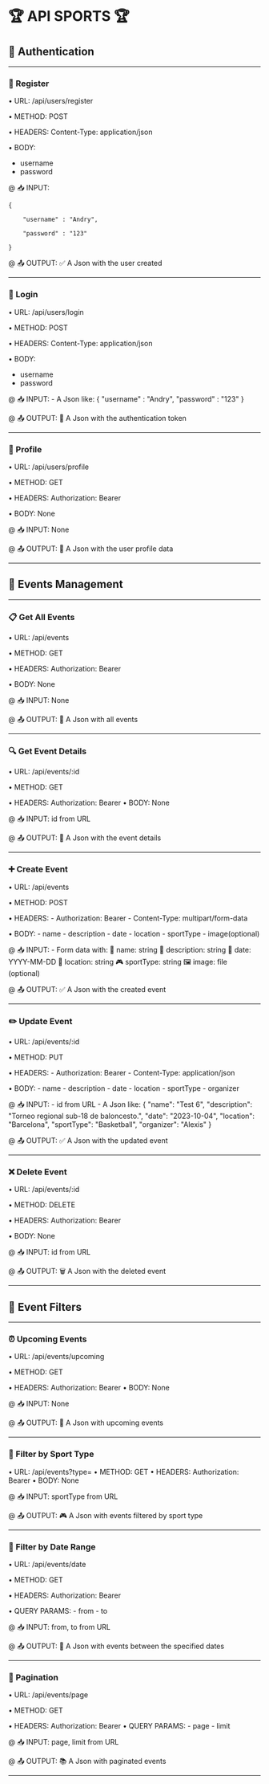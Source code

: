 # 🏆 API SPORTS 🏆

## 🔐 Authentication
---------------------------------------

### 📝 Register

• URL: /api/users/register

• METHOD: POST 

• HEADERS: Content-Type: application/json

• BODY: 
  - username
  - password

@ 📥 INPUT:    

```
{

    "username" : "Andry",

    "password" : "123"

}
```

@ 📤 OUTPUT:
    ✅ A Json with the user created

---------------------------------------

### 🔑 Login  

• URL: /api/users/login

• METHOD: POST 

• HEADERS: Content-Type: application/json

• BODY: 
  - username
  - password

@ 📥 INPUT:
    - A Json like:
        {
            "username" : "Andry",
            "password" : "123"
        }

@ 📤 OUTPUT:
    🎫 A Json with the authentication token

---------------------------------------

### 👤 Profile

• URL: /api/users/profile

• METHOD: GET 

• HEADERS: Authorization: Bearer <token>

• BODY: None

@ 📥 INPUT: None

@ 📤 OUTPUT:
    👥 A Json with the user profile data

---------------------------------------

## 🎯 Events Management
---------------------------------------

### 📋 Get All Events

• URL: /api/events

• METHOD: GET

• HEADERS: Authorization: Bearer <token>

• BODY: None

@ 📥 INPUT: None

@ 📤 OUTPUT:
    📑 A Json with all events

---------------------------------------

### 🔍 Get Event Details

• URL: /api/events/:id

• METHOD: GET

• HEADERS: Authorization: Bearer <token>
• BODY: None

@ 📥 INPUT: id from URL

@ 📤 OUTPUT:
    📄 A Json with the event details

---------------------------------------

### ➕ Create Event

• URL: /api/events

• METHOD: POST

• HEADERS: 
    - Authorization: Bearer <token>
    - Content-Type: multipart/form-data

• BODY:
    - name
    - description
    - date
    - location
    - sportType
    - image(optional)

@ 📥 INPUT:
    - Form data with:
        📝 name: string
        📝 description: string
        📅 date: YYYY-MM-DD
        📍 location: string
        🎮 sportType: string
        🖼️ image: file (optional)

@ 📤 OUTPUT:
    ✅ A Json with the created event

---------------------------------------

### ✏️ Update Event

• URL: /api/events/:id

• METHOD: PUT

• HEADERS: 
    - Authorization: Bearer <token>
    - Content-Type: application/json

• BODY:
    - name
    - description
    - date
    - location
    - sportType
    - organizer

@ 📥 INPUT:
    - id from URL
    - A Json like:
        {
            "name": "Test 6",
            "description": "Torneo regional sub-18 de baloncesto.",
            "date": "2023-10-04",
            "location": "Barcelona", 
            "sportType": "Basketball",
            "organizer": "Alexis"
        }

@ 📤 OUTPUT:
    ✅ A Json with the updated event

---------------------------------------

### ❌ Delete Event
    
• URL: /api/events/:id

• METHOD: DELETE

• HEADERS: Authorization: Bearer <token>

• BODY: None

@ 📥 INPUT: id from URL

@ 📤 OUTPUT:
    🗑️ A Json with the deleted event

---------------------------------------

## 📅 Event Filters
---------------------------------------

### ⏰ Upcoming Events

• URL: /api/events/upcoming

• METHOD: GET

• HEADERS: Authorization: Bearer <token>
• BODY: None

@ 📥 INPUT: None

@ 📤 OUTPUT:
    📆 A Json with upcoming events

---------------------------------------

### 🎯 Filter by Sport Type
• URL: /api/events?type=<sportType>
• METHOD: GET
• HEADERS: Authorization: Bearer <token>
• BODY: None

@ 📥 INPUT: sportType from URL

@ 📤 OUTPUT:
    🎮 A Json with events filtered by sport type

---------------------------------------

### 📅 Filter by Date Range

• URL: /api/events/date

• METHOD: GET

• HEADERS: Authorization: Bearer <token>

• QUERY PARAMS:
    - from
    - to

@ 📥 INPUT: from, to from URL

@ 📤 OUTPUT:
    📆 A Json with events between the specified dates

---------------------------------------

### 📑 Pagination

• URL: /api/events/page

• METHOD: GET

• HEADERS: Authorization: Bearer <token>
• QUERY PARAMS:
    - page
    - limit

@ 📥 INPUT: page, limit from URL

@ 📤 OUTPUT:
    📚 A Json with paginated events

---------------------------------------